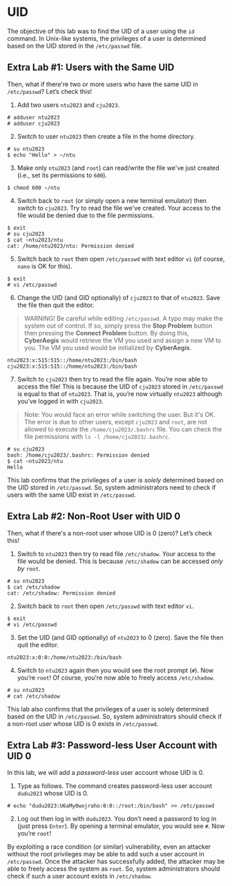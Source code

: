 # UID
The objective of this lab was to find the UID of a user using the `id` command. In Unix-like systems, the privileges of a user is determined based on the UID stored in the `/etc/passwd` file.

## Extra Lab #1: Users with the Same UID
Then, what if there're two or more users who have the same UID in `/etc/passwd`? Let’s check this!

1. Add two users `ntu2023` and `cju2023`.
```
# adduser ntu2023
# adduser cju2023
```

2. Switch to user `ntu2023` then create a file in the home directory.
```
# su ntu2023
$ echo "Hello" > ~/ntu
```

3. Make only `ntu2023` (and `root`) can read/write the file we've just created (i.e., set its permissions to `600`).
```
$ chmod 600 ~/ntu
```

4. Switch back to `root` (or simply open a new terminal emulator) then switch to `cju2023`. Try to read the file we've created. Your access to the file would be denied due to the file permissions.
```
$ exit
# su cju2023
$ cat ~ntu2023/ntu
cat: /home/ntu2023/ntu: Permission denied
```

5. Switch back to `root` then open `/etc/passwd` with text editor `vi` (of course, `nano` is OK for this). 
```
$ exit
# vi /etc/passwd
```

6. Change the UID (and GID optionally) of `cju2023` to that of `ntu2023`. Save the file then quit the editor.
> WARNING! Be careful while editing `/etc/passwd`. A typo may make the system out of control. If so, simply press the **Stop Problem** button then pressing the **Connect Problem** button. By doing this, **CyberAegis** would retrieve the VM you used and assign a new VM to you. The VM you used would be initialized by **CyberAegis**.
```
ntu2023:x:515:515::/home/ntu2023:/bin/bash
cju2023:x:515:515::/home/ntu2023:/bin/bash
```

7. Switch to `cju2023` then try to read the file again. You’re now able to access the file! This is because the UID of `cju2023` stored in `/etc/passwd` is equal to that of `ntu2023`. That is, you’re now virtually `ntu2023` although you’ve logged in with `cju2023`. 
> Note: You would face an error while switching the user. But it's OK. The error is due to other users, except `cju2023` and `root`, are not allowed to execute the `/home/cju2023/.bashrc` file. You can check the file permissions with `ls -l /home/cju2023/.bashrc`.
```
# su cju2023
bash: /home/cju2023/.bashrc: Permission denied
$ cat ~ntu2023/ntu
Hello
```

This lab confirms that the privileges of a user is *solely* determined based on the UID stored in `/etc/passwd`. So, system administrators need to check if users with the same UID exist in `/etc/passwd`.

## Extra Lab #2: Non-Root User with UID 0
Then, what if there's a non-root user whose UID is 0 (zero)? Let’s check this!

1. Switch to `ntu2023` then try to read file `/etc/shadow`. Your access to the file would be denied. This is because `/etc/shadow` can be accessed *only by* `root`.
```
# su ntu2023
$ cat /etc/shadow
cat: /etc/shadow: Permission denied
```

2. Switch back to `root` then open `/etc/passwd` with text editor `vi`. 
```
$ exit
# vi /etc/passwd
```

3. Set the UID (and GID optionally) of `ntu2023` to 0 (zero). Save the file then quit the editor.
```
ntu2023:x:0:0:/home/ntu2023:/bin/bash
```

4. Switch to `ntu2023` again then you would see the root prompt (`#`). Now you’re `root`! Of course, you're now able to freely access `/etc/shadow`.
```
# su ntu2023
# cat /etc/shadow
```

This lab also confirms that the privileges of a user is solely determined based on the UID in `/etc/passwd`. So, system administrators should check if a non-root user whose UID is 0 exists in `/etc/passwd`.

## Extra Lab #3: Password-less User Account with UID 0
In this lab, we will add a *password-less* user account whose UID is 0.

1. Type as follows. The command creates password-less user account `dudu2023` whose UID is 0.
```
# echo "dudu2023:U6aMy0wojraho:0:0::/root:/bin/bash" >> /etc/passwd
```

2. Log out then log in with `dudu2023`. You don’t need a password to log in (just press `Enter`). By opening a terminal emulator, you would see `#`. Now you’re `root`!

By exploiting a race condition (or similar) vulnerability, even an attacker without the root privileges may be able to add such a user account in `/etc/passwd`. Once the attacker has successfully added, the attacker may be able to freely access the system as `root`. So, system administrators should check if such a user account exists in `/etc/shadow`.